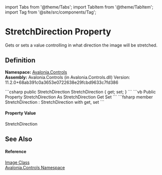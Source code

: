 import Tabs from '@theme/Tabs'; 
import TabItem from '@theme/TabItem'; 
import Tag from '@site/src/components/Tag'; 

# StretchDirection Property


Gets or sets a value controlling in what direction the image will be stretched.



## Definition
**Namespace:** <a href="N_Avalonia_Controls">Avalonia.Controls</a>  
**Assembly:** Avalonia.Controls (in Avalonia.Controls.dll) Version: 11.2.0+68ab391c0a3653e0722638e29fcbd9633c7fd386

<Tabs groupId="api-code-preview">
<TabItem value="csharp" label="C#">
```csharp
public StretchDirection StretchDirection { get; set; }
```
</TabItem>
<TabItem value="vb" label="VB">
```vb
Public Property StretchDirection As StretchDirection
	Get
	Set
```
</TabItem>
<TabItem value="fsharp" label="F#">
```fsharp
member StretchDirection : StretchDirection with get, set
```
</TabItem>
</Tabs>



#### Property Value
StretchDirection

## See Also


#### Reference
<a href="T_Avalonia_Controls_Image">Image Class</a>  
<a href="N_Avalonia_Controls">Avalonia.Controls Namespace</a>  
